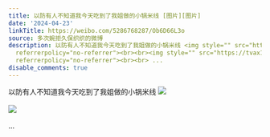 ```yaml
---
title: 以防有人不知道我今天吃到了我姐做的小锅米线 [图片][图片]
date: '2024-04-23'
linkTitle: https://weibo.com/5286768287/Ob6D66L3o
source: 多次婉拒久保织织的微博
description: 以防有人不知道我今天吃到了我姐做的小锅米线 <img style="" src="https://tvax4.sinaimg.cn/large/005LMJWfgy1hp17bfaek9j30u00u0wlj.jpg"
  referrerpolicy="no-referrer"><br><br><img style="" src="https://tvax1.sinaimg.cn/large/005LMJWfgy1hp17bfx093j30tu0tugpi.jpg"
  referrerpolicy="no-referrer"><br><br> ...
disable_comments: true
---
```

以防有人不知道我今天吃到了我姐做的小锅米线 <img style="" src="https://tvax4.sinaimg.cn/large/005LMJWfgy1hp17bfaek9j30u00u0wlj.jpg" referrerpolicy="no-referrer"><br><br><img style="" src="https://tvax1.sinaimg.cn/large/005LMJWfgy1hp17bfx093j30tu0tugpi.jpg" referrerpolicy="no-referrer"><br><br> ...